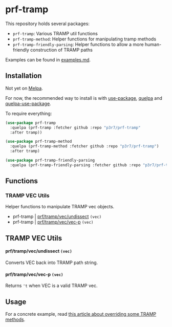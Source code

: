 # prf-tramp

This repository holds several packages:

 - `prf-tramp`: Various TRAMP util functions
 - `prf-tramp-method`: Helper functions for manipulating tramp methods
 - `prf-tramp-friendly-parsing`: Helper functions to allow a more human-friendly construction of TRAMP paths

Examples can be found in [examples.md](examples.md).


## Installation

Not yet on [Melpa](https://melpa.org/).

For now, the recommended way to install is with [use-package](https://github.com/jwiegley/use-package), [quelpa](https://github.com/quelpa/quelpa) and [quelpa-use-package](https://github.com/quelpa/quelpa-use-package).

To require everything:

```el
(use-package prf-tramp
  :quelpa (prf-tramp :fetcher github :repo "p3r7/prf-tramp"
  :after tramp))

(use-package prf-tramp-method
  :quelpa (prf-tramp-method :fetcher github :repo "p3r7/prf-tramp")
  :after tramp)

(use-package prf-tramp-friendly-parsing
  :quelpa (prf-tramp-friendly-parsing :fetcher github :repo "p3r7/prf-tramp"))
```


## Functions

### TRAMP VEC Utils

Helper functions to manipulate TRAMP vec objects.

* prf-tramp | [prf/tramp/vec/undissect](#prftrampvecundissect-vec) `(vec)`
* prf-tramp | [prf/tramp/vec/vec-p](#prftrampvecvec-p-vec) `(vec)`


## TRAMP VEC Utils

#### prf/tramp/vec/undissect `(vec)`

Converts VEC back into TRAMP path string.


#### prf/tramp/vec/vec-p `(vec)`

Returns `'t` when VEC is a valid TRAMP vec.


## Usage

For a concrete example, read [this article about overriding some TRAMP methods](https://www.eigenbahn.com/2020/01/15/tramp-autologin-insanity).
